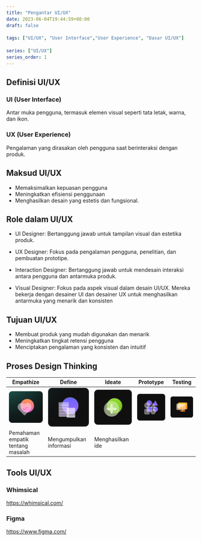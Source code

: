 ```yaml
---
title: "Pengantar UI/UX"
date: 2023-06-04T19:44:59+08:00
draft: false

tags: ["UI/UX", "User Interface","User Experience", "Dasar UI/UX"]

series: ["UI/UX"]
series_order: 1
---
```


## Definisi UI/UX

### UI (User Interface)

Antar muka pengguna, termasuk elemen visual seperti tata letak, warna, dan ikon.

### UX (User Experience)

Pengalaman yang dirasakan oleh pengguna saat berinteraksi dengan produk.

## Maksud UI/UX

- Memaksimalkan kepuasan pengguna
- Meningkatkan efisiensi penggunaan
- Menghasilkan desain yang estetis dan fungsional.

## Role dalam UI/UX

- UI Designer: Bertanggung jawab untuk tampilan visual dan estetika produk.

- UX Designer: Fokus pada pengalaman pengguna, penelitian, dan pembuatan
  prototipe.

- Interaction Designer: Bertanggung jawab untuk mendesain interaksi antara
  pengguna dan antarmuka produk.

- Visual Designer: Fokus pada aspek visual dalam desain UI/UX. Mereka bekerja
  dengan desainer UI dan desainer UX untuk menghasilkan antarmuka yang menarik
  dan konsisten

## Tujuan UI/UX

- Membuat produk yang mudah digunakan dan menarik
- Meningkatkan tingkat retensi pengguna
- Menciptakan pengalaman yang konsisten dan intuitif

## Proses Design Thinking

| Empathize                         | Define                    | Ideate                    | Prototype                       | Testing                     |
| --------------------------------- | ------------------------- | ------------------------- | ------------------------------- | --------------------------- |
| ![Empathize](img/emphatize.png)   | ![Define](img/define.png) | ![Idiate](img/idiate.png) | ![Prototype](img/prototype.png) | ![Testing](img/testing.png) |
| Pemahaman empatik tentang masalah | Mengumpulkan informasi    | Menghasilkan ide          |                                 |                             |

## Tools UI/UX

### Whimsical

https://whimsical.com/

### Figma

https://www.figma.com/
